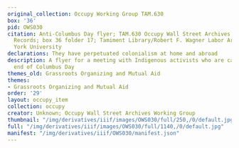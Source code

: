 ```yaml
---
original_collection: Occupy Working Group TAM.630
box: '36'
pid: OWS030
citation: Anti-Columbus Day flyer; TAM.630 Occupy Wall Street Archives Working Group
  Records; box 36 folder 17; Tamiment Library/Robert F. Wagner Labor Archives, New
  York University
declarations: They have perpetuated colonialism at home and abroad
description: A flyer for a meeting with Indigenous activists who are calling for the
  end of Columbus Day
themes_old: Grassroots Organizing and Mutual Aid
themes:
- Grassroots Organizing and Mutual Aid
order: '29'
layout: occupy_item
collection: occupy
creator: Unknown; Occupy Wall Street Archives Working Group
thumbnail: "/img/derivatives/iiif/images/OWS030/full/250,/0/default.jpg"
full: "/img/derivatives/iiif/images/OWS030/full/1140,/0/default.jpg"
manifest: "/img/derivatives/iiif/OWS030/manifest.json"
---
```

